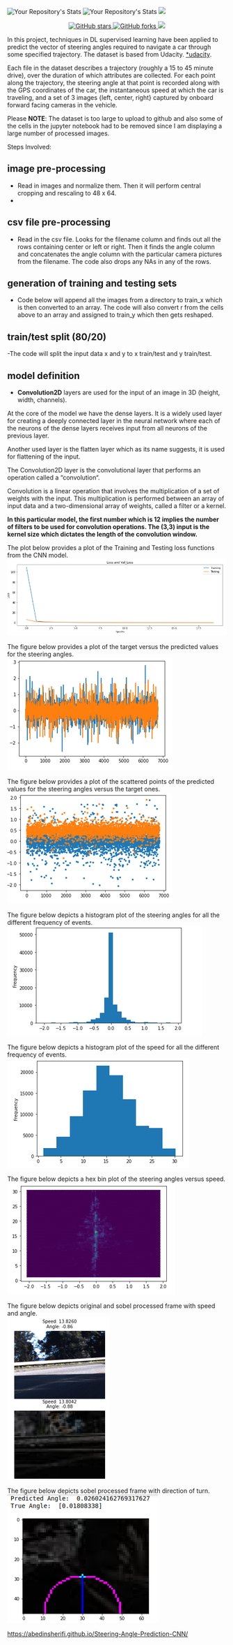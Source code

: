 ![Your Repository's Stats](https://github-readme-stats.vercel.app/api?username=abedinsherifi&show_icons=true)
![Your Repository's Stats](https://github-readme-stats.vercel.app/api/top-langs/?username=abedinsherifi&theme=blue-green)
![](https://komarev.com/ghpvc/?username=abedinsherifi)

<p align="center">
  <a href="https://github.com/abedinsherifi/Steering-Angle-Prediction-CNN">
    <img alt="GitHub stars" src="https://img.shields.io/github/stars/abedinsherifi/Steering-Angle-Prediction-CNN.svg">
  </a>
  <a href="https://github.com/abedinsherifi/Steering-Angle-Prediction-CNN">
    <img alt="GitHub forks" src="https://img.shields.io/github/forks/abedinsherifi/Steering-Angle-Prediction-CNN.svg">
  </a>
    <a href="https://github.com/abedinsherifi/Steering-Angle-Prediction-CNN/graphs/contributors" alt="Contributors">
        <img src="https://img.shields.io/github/contributors/abedinsherifi/Steering-Angle-Prediction-CNN" /></a>
</p>

In this project, techniques in DL supervised learning have been applied to predict the vector of
steering angles required to navigate a car through some specified trajectory. The dataset is based from Udacity. [*udacity](https://github.com/udacity/self-driving-car/tree/master/datasets).

Each file in the dataset describes a trajectory (roughly a 15 to 45 minute drive), over the duration
of which attributes are collected. For each point along the trajectory, the steering angle at that
point is recorded along with the GPS coordinates of the car, the instantaneous speed at which the car is traveling, and a set of 3 images {left, center, right} captured by onboard forward facing cameras in the vehicle.

Please **NOTE**: The dataset is too large to upload to github and also some of the cells in the jupyter notebook had to be removed since I am displaying a large number of processed images. 

Steps Involved: <br>

## image pre-processing
- Read in images and normalize them. Then it will perform central cropping and rescaling to 48 x 64. <br>
- 
## csv file pre-processing
- Read in the csv file. Looks for the filename column and finds out all the rows containing center or left or right. Then it finds the angle column and concatenates the angle column with the particular camera pictures from the filename. The code also drops any NAs in any of the rows. <br>

## generation of training and testing sets
- Code below will append all the images from a directory to train_x which is then converted to an array. The code will also convert r from the cells above to an array and assigned to train_y which then gets reshaped. <br>

## train/test split (80/20)
-The code will split the input data x and y to x train/test and y train/test. <br>

## model definition
- **Convolution2D** layers are used for the input of an image in 3D (height, width, channels).

At the core of the model we have the dense layers. It is a widely used layer for creating a deeply connected layer in the neural network where each of the neurons of the dense layers receives input from all neurons of the previous layer.

Another used layer is the flatten layer which as its name suggests, it is used for flattening of the input.

The Convolution2D layer is the convolutional layer that performs an operation called a “convolution“.

Convolution is a linear operation that involves the multiplication of a set of weights with the input. This multiplication is performed between an array of input data and a two-dimensional array of weights, called a filter or a kernel.

**In this particular model, the first number which is 12 implies the number of filters to be used for convolution operations. The (3,3) input is the kernel size which dictates the length of the convolution window.** <br>

The plot below provides a plot of the Training and Testing loss functions from the CNN model.<br>
![](images/loss_val_loss.png)
<br>

The figure below provides a plot of the target versus the predicted values for the steering angles. <br>
![](images/pred_vs_real.png)
<br>

The figure below provides a plot of the scattered points of the predicted values for the steering angles versus the target ones. <br>
![](images/Prediction_Target_Plot.png)
<br>

The figure below depicts a histogram plot of the steering angles for all the different frequency of events. <br>
![](images/steering_angle_hist.png)
<br>

The figure below depicts a histogram plot of the speed for all the different frequency of events. <br>
![](images/speed-Hist.png)
<br>

The figure below depicts a hex bin plot of the steering angles versus speed. <br>
![](images/hexbin.png)
<br>

The figure below depicts original and sobel processed frame with speed and angle. <br>
![](images/image_speed_angle.png)
<br>

The figure below depicts sobel processed frame with direction of turn. <br>
![](images/frame_plot.png)
<br>


https://abedinsherifi.github.io/Steering-Angle-Prediction-CNN/
